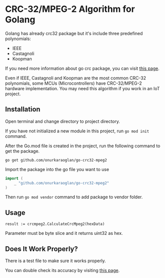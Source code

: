 # CRC-32/MPEG-2 Algorithm for Golang

Golang has already crc32 package but it's include three predefined polynomials: 
* IEEE
* Castagnoli
* Koopman

If you need more information about go crc package, you can visit [this page](https://golang.org/pkg/hash/crc32/).


Even if IEEE, Castagnoli and Koopman are the most common CRC-32 polynomials, some MCUs (Microcontrollers) have CRC-32/MPEG-2 hardware implementation. You may need this algorithm if you work in an IoT project.

## Installation

Open terminal and change directory to project directory. 

If you have not initialized a new module in this project, run `go mod init` command.

After the Go.mod file is created in the project, run the following command to get the package.

`go get github.com/onurkaraoglan/go-crc32-mpeg2`

Import the package into the go file you want to use

```go
import (
	_ "github.com/onurkaraoglan/go-crc32-mpeg2"
)
```

Then run `go mod vendor` command to add package to vendor folder.

## Usage

`result := crcmpeg2.CalculateCrcMpeg2(hexData)`

Parameter must be byte slice and it returns uint32 as hex.

## Does It Work Properly?

There is a test file to make sure it works properly.

You can double check its accuracy by visiting [this page](https://crccalc.com/).

